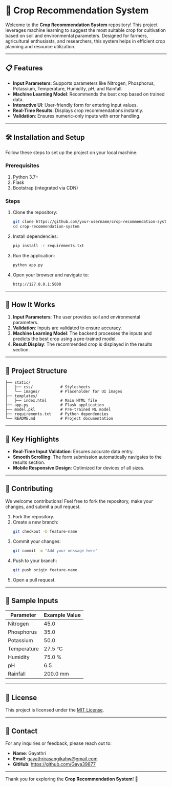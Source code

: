 # 🌾 Crop Recommendation System

Welcome to the **Crop Recommendation System** repository! This project leverages machine learning to suggest the most suitable crop for cultivation based on soil and environmental parameters. Designed for farmers, agricultural enthusiasts, and researchers, this system helps in efficient crop planning and resource utilization.

---

## 📋 Features

- **Input Parameters**: Supports parameters like Nitrogen, Phosphorus, Potassium, Temperature, Humidity, pH, and Rainfall.
- **Machine Learning Model**: Recommends the best crop based on trained data.
- **Interactive UI**: User-friendly form for entering input values.
- **Real-Time Results**: Displays crop recommendations instantly.
- **Validation**: Ensures numeric-only inputs with error handling.

---

## 🛠️ Installation and Setup

Follow these steps to set up the project on your local machine:

### Prerequisites

1. Python 3.7+
2. Flask
3. Bootstrap (integrated via CDN)

### Steps

1. Clone the repository:

   ```bash
   git clone https://github.com/your-username/crop-recommendation-system.git
   cd crop-recommendation-system
   ```

2. Install dependencies:

   ```bash
   pip install -r requirements.txt
   ```

3. Run the application:

   ```bash
   python app.py
   ```

4. Open your browser and navigate to:

   ```
   http://127.0.0.1:5000
   ```

---

## 🚀 How It Works

1. **Input Parameters**: The user provides soil and environmental parameters.
2. **Validation**: Inputs are validated to ensure accuracy.
3. **Machine Learning Model**: The backend processes the inputs and predicts the best crop using a pre-trained model.
4. **Result Display**: The recommended crop is displayed in the results section.

---

## 📂 Project Structure

```plaintext
├── static/
│   ├── css/            # Stylesheets
│   └── images/         # Placeholder for UI images
├── templates/
│   ├── index.html      # Main HTML file
├── app.py              # Flask application
├── model.pkl           # Pre-trained ML model
├── requirements.txt    # Python dependencies
└── README.md           # Project documentation
```

---

## 🌟 Key Highlights

- **Real-Time Input Validation**: Ensures accurate data entry.
- **Smooth Scrolling**: The form submission automatically navigates to the results section.
- **Mobile Responsive Design**: Optimized for devices of all sizes.

---

## 🤝 Contributing

We welcome contributions! Feel free to fork the repository, make your changes, and submit a pull request.

1. Fork the repository.
2. Create a new branch:
   ```bash
   git checkout -b feature-name
   ```
3. Commit your changes:
   ```bash
   git commit -m "Add your message here"
   ```
4. Push to your branch:
   ```bash
   git push origin feature-name
   ```
5. Open a pull request.

---

## 🧪 Sample Inputs

| Parameter   | Example Value |
| ----------- | ------------- |
| Nitrogen    | 45.0          |
| Phosphorus  | 35.0          |
| Potassium   | 50.0          |
| Temperature | 27.5 °C       |
| Humidity    | 75.0 %        |
| pH          | 6.5           |
| Rainfall    | 200.0 mm      |

---

## 📜 License

This project is licensed under the [MIT License](LICENSE).

---

## 📧 Contact

For any inquiries or feedback, please reach out to:

- **Name**: Gayathri 
- **Email**: gayathrirasangikahw@gmail.com
- **GitHub**: https://github.com/Gaya39877

---

Thank you for exploring the **Crop Recommendation System**! 🌱

